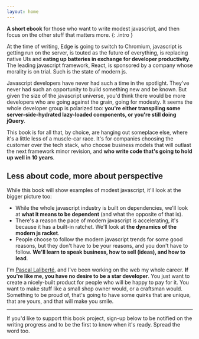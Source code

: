 ```yaml
---
layout: home
---
```


**A short ebook** for those who want to write modest javascript, and then focus on the other stuff that matters more.
{: .intro }

At the time of writing, Edge is going to switch to Chromium, javascript is getting run on the server, is touted as the future of everything, is replacing native UIs and **eating up batteries in exchange for developer productivity**. The leading javascript framework, React, is sponsored by a company whose morality is on trial. Such is the state of modern js.

Javascript developers have never had such a time in the spotlight. They've never had such an opportunity to build something new and be known. But given the size of the javascript universe, you'd think there would be more developers who are going against the grain, going for modesty. It seems the whole developer group is polarized too: **you're either transpiling some server-side-hydrated lazy-loaded components, or you're still doing jQuery**.

This book is for all that, by choice, are hanging out someplace else, where it's a little less of a muscle-car race. It's for companies choosing the customer over the tech stack, who choose business models that will outlast the next framework minor revision, and **who write code that's going to hold up well in 10 years**.

## Less about code, more about perspective

While this book will show examples of modest javascript, it'll look at the bigger picture too:

* While the whole javascript industry is built on dependencies, we'll look at **what it means to be dependent** (and what the opposite of that is).
* There's a reason the pace of modern javascript is accelerating, it's because it has a built-in ratchet. We'll look at **the dynamics of the modern js racket**.
* People choose to follow the modern javascript trends for some good reasons, but they don't have to be your reasons, and you don't have to follow. **We'll learn to speak business, how to sell (ideas), and how to lead**.

I'm [Pascal Laliberté][me], and I've been working on the web my whole career. **If you're like me, you have no desire to be a star developer**. You just want to create a nicely-built product for people who will be happy to pay for it. You want to make stuff like a small shop owner would, or a craftsman would. Something to be proud of, that's going to have some quirks that are unique, that are yours, and that will make you smile.

---

If you'd like to support this book project, sign-up below to be notified on the writing progress and to be the first to know when it's ready. Spread the word too.

[me]: https://pascallaliberte.me
